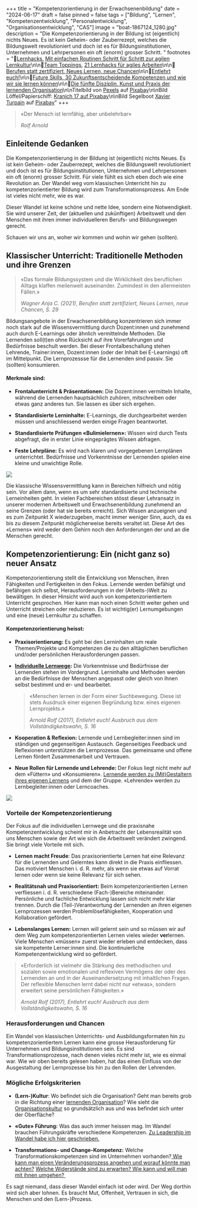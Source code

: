 +++
title = "Kompetenzorientierung in der Erwachsenenbildung"
date = "2024-06-17"
draft = false
pinned = false
tags = ["Bildung", "Lernen", "Kompetenzentwicklung", "Personalentwicklung", "Organisationsentwicklung", "CAS"]
image = "boat-1867124_1280.jpg"
description = "Die Kompetenzorientierung in der Bildung ist (eigentlich) nichts Neues. Es ist kein Geheim- oder Zauberrezept, welches die Bildungswelt revolutioniert und doch ist es für Bildungsinstitutionen, Unternehmen und Lehrpersonen ein oft (enorm) grosser Schritt. "
footnotes = "📕[Lernhacks,](https://www.exlibris.ch/de/buecher-buch/deutschsprachige-buecher/thomas-tillmann/lernhacks/id/9783800664986/) [Mit einfachen Routinen Schritt für Schritt zur agilen Lernkultur](https://www.exlibris.ch/de/buecher-buch/deutschsprachige-buecher/thomas-tillmann/lernhacks/id/9783800664986/)\n\n📕[Team Toppings,](https://www.exlibris.ch/de/buecher-buch/deutschsprachige-buecher/franziska-schleuter/team-toppings/id/9783800671939/) [21 Lernhacks für agiles Arbeiten](https://www.exlibris.ch/de/buecher-buch/deutschsprachige-buecher/franziska-schleuter/team-toppings/id/9783800671939/)\n\n📕[Berufen statt zertifiziert, Neues Lernen, neue Chancen](https://www.exlibris.ch/de/buecher-buch/deutschsprachige-buecher/anja-c-wagner/berufen-statt-zertifiziert/id/9783035518689/)\n\n📕[Entlehrt euch!](https://www.exlibris.ch/de/buecher-buch/deutschsprachige-buecher/rolf-arnold/entlehrt-euch/id/9783035504590/)\n\n📕[Future Skills, 30 Zukunftsentscheidende Kompetenzen und wie wir sie lernen können](https://www.exlibris.ch/de/buecher-buch/deutschsprachige-buecher/69-co-creators/future-skills/id/9783800666355/)\n\n📕[Die fünfte Disziplin, Kunst und Praxis der lernenden Organisation](https://www.exlibris.ch/de/buecher-buch/deutschsprachige-buecher/peter-m-senge/die-fuenfte-disziplin/id/9783791040301/)\n\nTitelbild von [Pexels](https://pixabay.com/de/users/pexels-2286921/?utm_source=link-attribution&utm_medium=referral&utm_campaign=image&utm_content=1867124) auf [Pixabay](https://pixabay.com/de/?utm_source=link-attribution&utm_medium=referral&utm_campaign=image&utm_content=1867124)\n\nBild Löffel/Papierschiff: [Kranich 17 auf Pixabay](https://pixabay.com/de/users/kranich17-11197573/?utm_source=link-attribution&utm_medium=referral&utm_campaign=image&utm_content=6761585)\n\nBild Segelboot [Xavier Turpain](https://pixabay.com/de/users/xat-ch-12531001/?utm_source=link-attribution&utm_medium=referral&utm_campaign=image&utm_content=6207464) auf [Pixabay](https://pixabay.com/de//?utm_source=link-attribution&utm_medium=referral&utm_campaign=image&utm_content=6207464)"
+++
> «Der Mensch ist lernfähig, aber unbelehrbar» 
>
> *Rolf Arnold*

## Einleitende Gedanken

Die Kompetenzorientierung in der Bildung ist (eigentlich) nichts Neues. Es ist kein Geheim- oder Zauberrezept, welches die Bildungswelt revolutioniert und doch ist es für Bildungsinstitutionen, Unternehmen und Lehrpersonen ein oft (enorm) grosser Schritt. Für viele fühlt es sich eben doch wie eine Revolution an. Der Wandel weg vom klassischen Unterricht hin zu kompetenzorientierter Bildung wird zum Transformationsprozess. Am Ende ist vieles nicht mehr, wie es war.

Dieser Wandel ist keine schöne und nette Idee, sondern eine Notwendigkeit. Sie wird unserer Zeit, der (aktuellen und zukünftigen) Arbeitswelt und den Menschen mit ihren immer individuelleren Berufs- und Bildungswegen gerecht. 

Schauen wir uns an, woher wir kommen und wohin wir gehen (sollten).  

## **Klassischer Unterricht: Traditionelle Methoden und ihre Grenzen**

> «Das formale Bildungssystem und die Wirklichkeit des beruflichen Alltags klaffen meilenweit auseinander. Zumindest in den allermeisten Fällen.» 
>
> *Wagner Anja C. (2021), Berufen statt zertifiziert, Neues Lernen, neue Chancen, S. 29*

Bildungsangebote in der Erwachsenenbildung konzentrieren sich immer noch stark auf die Wissensvermittlung durch Dozent:innen und zunehmend auch durch E-Learnings oder ähnlich vermittelnde Methoden. Die Lernenden soll(t)en ohne Rücksicht auf ihre Vorerfahrungen und Bedürfnisse beschult werden. Bei dieser Frontalbeschallung stehen Lehrende, Trainer:innen, Dozent:innen (oder der Inhalt bei E-Learnings) oft im Mittelpunkt. Die Lernprozessse für die Lernenden sind passiv. Sie (sollten) konsumieren. 

#### **Merkmale sind:** 

* **Frontalunterricht & Präsentationen:** Die Dozent:innen vermitteln Inhalte, während die Lernenden hauptsächlich zuhören, mitschreiben oder etwas ganz anderes tun. Sie lassen es über sich ergehen.

* **Standardisierte Lerninhalte:** E-Learnings, die durchgearbeitet werden müssen und anschliessend werden einige Fragen beantwortet. 

* **Standardisierte Prüfungen «Bulimielernen»:** Wissen wird durch Tests abgefragt, die in erster Linie eingeprägtes Wissen abfragen. 

* **Feste Lehrpläne:** Es wird nach klaren und vorgegebenen Lernplänen unterrichtet. Bedürfnisse und Vorkenntnisse der Lernenden spielen eine kleine und unwichtige Rolle. 

![](ship-6761585_1280.jpg)

Die klassische Wissensvermittlung kann in Bereichen hilfreich und nötig sein. Vor allem dann, wenn es um sehr standardisierte und technische Lerneinheiten geht. In vielen Fachbereichen stösst dieser Lehransatz in unserer modernen Arbeitswelt und Erwachsenenbildung zunehmend an seine Grenzen (oder hat sie bereits erreicht). Sich Wissen anzueignen und es zum Zeitpunkt X wiederzugeben, macht immer weniger Sinn,  auch, da es bis zu diesem Zeitpunkt möglicherweise bereits veraltet ist. Diese Art des «Lernens» wird weder dem Gehirn noch den Anforderungen der und an die Menschen gerecht. 

## **Kompetenzorientierung: Ein (nicht ganz so) neuer Ansatz**

Kompetenzorientierung stellt die Entwicklung von Menschen, ihren Fähigkeiten und Fertigkeiten in den Fokus. Lernende werden befähigt und befähigen sich selbst, Herausforderungen in der (Arbeits-)Welt zu bewältigen. In dieser Hinsicht wird auch von kompetenzorientiertem Unterricht gesprochen. Hier kann man noch einen Schritt weiter gehen und Unterricht streichen oder reduzieren. Es ist wichtig(er) Lernumgebungen und eine (neue) Lernkultur zu schaffen.

#### Kompetenzorientierung heisst:

* **Praxisorientierung:** Es geht bei den Lerninhalten um reale Themen/Projekte und Kompetenzen die zu den alltäglichen beruflichen und/oder persönlichen Herausforderungen passen.

* **[Individuelle Lernwege](https://www.bensblog.ch/selbstbestimmtes-lernen-im-unternehmen/):** Die Vorkenntnisse und Bedürfnisse der Lernenden stehen im Vordergrund. Lerninhalte und Methoden werden an die Bedürfnisse der Menschen angepasst oder gleich von ihnen selbst bestimmt und er- und bearbeitet. 

  > «Menschen lernen in der Form einer Suchbewegung. Diese ist stets Ausdruck einer eigenen Begründung bzw. eines eigenen Lernprojekts.» 
  >
  > *Arnold Rolf (2017), Entlehrt euch! Ausbruch aus dem Vollständigkeitswahn, S. 16*

* **Kooperation & Reflexion:** Lernende und Lernbegleiter:innen sind im ständigen und gegenseitigen Austausch. Gegenseitiges Feedback und Reflexionen unterstützen die Lernprozesse. Das gemeinsame und offene Lernen fördert Zusammenarbeit und Vertrauen. 

* **Neue Rollen für Lernende und Lehrende:** Der Fokus liegt nicht mehr auf dem «Füttern» und «Konsumieren». [Lernende werden zu (Mit)Gestaltern ihres eigenen Lernens](https://www.bensblog.ch/selbstorganisiertes-lernen/) und dem der Gruppe. «Lehrende» werden zu Lernbegleiter:innen oder Lerncoaches. 

![](segelschiff-6207464_1280.jpg)

### **Vorteile der Kompetenzorientierung** 

Der Fokus auf die individuellen Lernwege und die praxisnahe Kompetenzentwicklung scheint mir in Anbetracht der Lebensrealität von uns Menschen sowie der Art wie sich die Arbeitswelt verändert zwingend. Sie bringt viele Vorteile mit sich. 

* **Lernen macht Freude**: Das praxisorientierte Lernen hat eine Relevanz für die Lernenden und Gelerntes kann direkt in die Praxis einfliessen. Das motiviert Menschen i. d. R. mehr, als wenn sie etwas auf Vorrat lernen oder wenn sie keine Relevanz für sich sehen.

* **Realitätsnah und Praxisorientiert:** Beim kompetenzorientierten Lernen verfliessen i. d. R. verschiedene (Fach-)Bereiche miteinander. Persönliche und fachliche Entwicklung lassen sich nicht mehr klar trennen. Durch die (Teil-)Verantwortung der Lernenden an ihren eigenen Lernprozessen werden Problemlösefähigkeiten, Kooperation und Kollaboration gefördert. 

* **Lebenslanges Lernen:** Lernen will gelernt sein und so müssen wir auf dem Weg zum kompetenzorientierten Lernen vieles wieder **ver**lernen. Viele Menschen «müssen» zuerst wieder erleben und entdecken, dass sie kompetente Lerner:innen sind. Die kontinuierliche Kompetenzentwicklung wird so gefördert. 

> «Erforderlich ist vielmehr die Stärkung des methodischen und sozialen sowie emotionalen und reflexiven Vermögens der oder des Lernenden an und in der Auseinandersetzung mit inhaltlichen Fragen. Der reflexible Menschen lernt dabei nicht nur «etwas», sondern erweitert seine persönlichen Fähigkeiten.» 
>
> *Arnold Rolf (2017), Entlehrt euch! Ausbruch aus dem Vollständigkeitswahn, S. 16*

### **Herausforderungen und Chancen**

Ein Wandel von klassischen Unterrichts- und Ausbildungsformaten hin zu kompetenzorientiertem Lernen kann eine grosse Herausforderung für Unternehmen und Bildungsinstitutionen sein. Es sind Transformationsprozesse, nach denen vieles nicht mehr ist, wie es einmal war. Wie wir oben bereits gelesen haben, hat das einen Einfluss von der Ausgestaltung der Lernprozesse bis hin zu den Rollen der Lehrenden. 

### Mögliche Erfolgskriterien

* **(Lern-)Kultur**: Wo befindet sich die Organisation? Geht man bereits grob in die Richtung einer [lernenden Organisation](https://www.bensblog.ch/lernende-organisation/)? Wie sieht die [Organisationskultur](https://www.bensblog.ch/organisationskultur/) so grundsätzlich aus und was befindet sich unter der Oberfläche?

* **«Gute» Führung:** Was das auch immer heissen mag. Im Wandel brauchen Führungskräfte verschiedene Kompetenzen. [Zu Leadership im Wandel habe ich hier geschrieben.](https://www.bensblog.ch/leadership-navigieren-im-wandel/)

* **Transformations- und Change-Kompetenz:** Welche Transformationskompetenzen sind im Unternehmen vorhanden?[ Wie kann man einen Veränderungsprozess angehen und worauf könnte man achten?](https://www.bensblog.ch/change-management/) [Welche Widerstände sind zu erwarten? Wie kann und will man mit ihnen umgehen? ](https://www.bensblog.ch/umgang-mit-widerstand/)

Es sagt niemand, dass dieser Wandel einfach ist oder wird. Der Weg dorthin wird sich aber lohnen. Es braucht Mut, Offenheit, Vertrauen in sich, die Menschen und den (Lern-)Prozess.